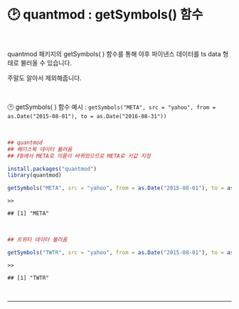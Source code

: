 # 🕑 quantmod : getSymbols() 함수  

<br>  

quantmod 패키지의 getSymbols( ) 함수를 통해 야후 파이낸스 데이터를 ts data 형태로 불러올 수 있습니다.  

주말도 알아서 제외해줍니다.  

<br>  


🕑 getSymbols( ) 함수 예시 : `getSymbols("META", src = "yahoo", from = as.Date("2015-08-01"), to = as.Date("2016-08-31"))`  



<br>  

``` r
## quantmod
## 페이스북 데이터 불러옴
## FB에서 META로 이름이 바뀌었으므로 META로 키값 지정

install.packages("quantmod")
library(quantmod)

getSymbols("META", src = "yahoo", from = as.Date("2015-08-01"), to = as.Date("2016-08-31"))
```
    >>
    
    ## [1] "META"  
    
<br>  

``` r
## 트위터 데이터 불러옴

getSymbols("TWTR", src = "yahoo", from = as.Date("2015-08-01"), to = as.Date("2016-08-31"))
```
    >>
    
    ## [1] "TWTR"  
    
<br>  

***  

